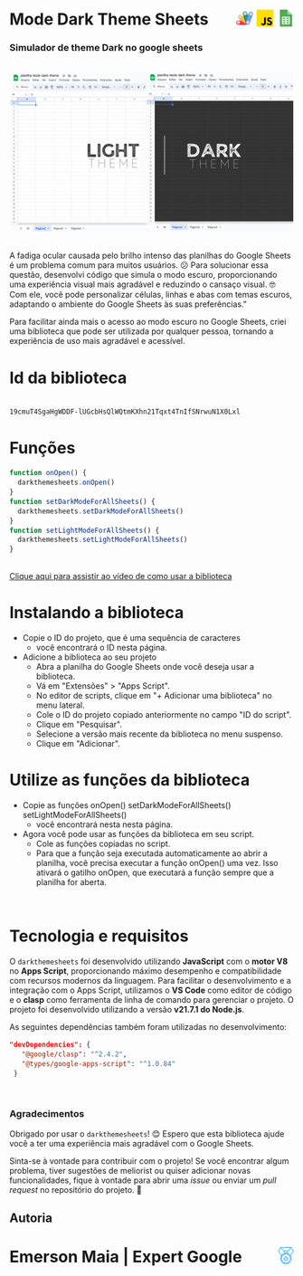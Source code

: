 <h1>
  Mode Dark Theme Sheets
  <span style="float: right;">
    <img src="img/apps.png" alt="Ícone do Apps Script" width="30px" height="30px">
    <img src="img/js.png" alt="Ícone do Apps Script" width="30px" height="30px">
    <img src="img/sheet.png" alt="Ícone do Apps Script" width="30px" height="30px">
  </span>
</h1>

### Simulador de theme Dark no google sheets

<br />
<span style="text-align: center; display: block;"> 
<img src="img/darktheme.png" alt="Ícone do Apps Script" width="500px" height="282px">
</span>
<br />

A fadiga ocular causada pelo brilho intenso das planilhas do Google Sheets é um problema comum para muitos usuários. 😕 Para solucionar essa questão, desenvolvi código que simula o modo escuro, proporcionando uma experiência visual mais agradável e reduzindo o cansaço visual. 🤓 Com ele, você pode personalizar células, linhas e abas com temas escuros, adaptando o ambiente do Google Sheets às suas preferências."

Para facilitar ainda mais o acesso ao modo escuro no Google Sheets, criei uma biblioteca que pode ser utilizada por qualquer pessoa, tornando a experiência de uso mais agradável e acessível.

# Id da biblioteca
``` Id Biblioteca

19cmuT4SgaHgWDDF-lUGcbHsQlWQtmKXhn21Tqxt4TnIfSNrwuN1X0Lxl

```
# Funções


```javascript
function onOpen() {  
  darkthemesheets.onOpen()
}  
function setDarkModeForAllSheets() {  
  darkthemesheets.setDarkModeForAllSheets()
}  
function setLightModeForAllSheets() {  
  darkthemesheets.setLightModeForAllSheets()
}
```
<br />
<a href="https://youtu.be/IyJ3PcljwEQ" target="_blank">Clique aqui para assistir ao vídeo de como usar a biblioteca</a>
<br />

# Instalando a biblioteca
- Copie o ID do projeto, que é uma sequência de caracteres
    - você encontrará o ID nesta página.
- Adicione a biblioteca ao seu projeto
    - Abra a planilha do Google Sheets onde você deseja usar a biblioteca.
    - Vá em "Extensões" > "Apps Script".
    - No editor de scripts, clique em "+ Adicionar uma biblioteca" no menu lateral.
    - Cole o ID do projeto copiado anteriormente no campo "ID do script".
    - Clique em "Pesquisar".
    - Selecione a versão mais recente da biblioteca no menu suspenso.
    - Clique em "Adicionar".

# Utilize as funções da biblioteca
- Copie as funções onOpen() setDarkModeForAllSheets() setLightModeForAllSheets()
    - você encontrará nesta nesta página.
- Agora você pode usar as funções da biblioteca em seu script. 
    - Cole as funções copiadas no script.
    - Para que a função seja executada automaticamente ao abrir a planilha, você precisa executar a função onOpen() uma vez. Isso ativará o gatilho onOpen, que executará a função sempre que a planilha for aberta.

<br />



# Tecnologia e requisitos

O `darkthemesheets` foi desenvolvido utilizando **JavaScript** com o **motor V8** no **Apps Script**, proporcionando máximo desempenho e compatibilidade com recursos modernos da linguagem. Para facilitar o desenvolvimento e a integração com o Apps Script, utilizamos o **VS Code** como editor de código e o **clasp** como ferramenta de linha de comando para gerenciar o projeto. O projeto foi desenvolvido utilizando a versão **v21.7.1 do Node.js**.

As seguintes dependências também foram utilizadas no desenvolvimento:

```json
"devDependencies": {
   "@google/clasp": "^2.4.2",
   "@types/google-apps-script": "^1.0.84"
 }
```
<br />

### Agradecimentos

Obrigado por usar o `darkthemesheets`! 😊 Espero que esta biblioteca ajude você a ter uma experiência mais agradável com o Google Sheets.

Sinta-se à vontade para contribuir com o projeto! Se você encontrar algum problema, tiver sugestões de meliorist ou quiser adicionar novas funcionalidades, fique à vontade para abrir uma _issue_ ou enviar um _pull request_ no repositório do projeto. 🤝

## Autoria

<h1>
  Emerson Maia | Expert Google
  <span style="float: right;">
    <img src="img/medalha.png" alt="Ícone do Apps Script" width="30px" height="30px">
  </span>
</h1>

